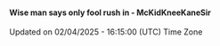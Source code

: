 #### Wise man says only fool rush in - McKidKneeKaneSir
Updated on 02/04/2025 - 16:15:00 (UTC) Time Zone
